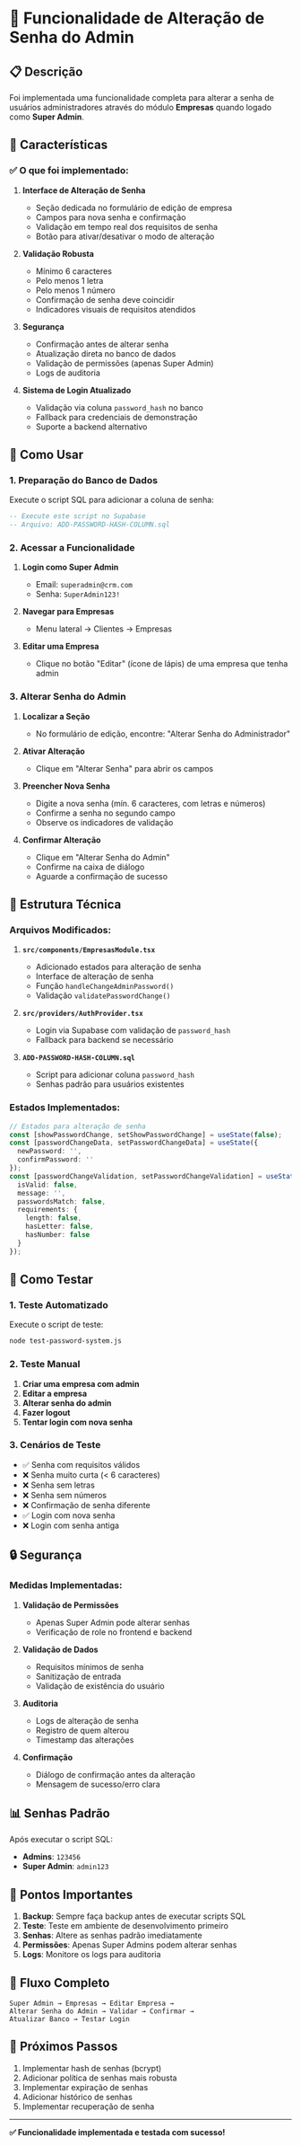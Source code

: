# 🔐 Funcionalidade de Alteração de Senha do Admin

## 📋 Descrição

Foi implementada uma funcionalidade completa para alterar a senha de usuários administradores através do módulo **Empresas** quando logado como **Super Admin**.

## 🎯 Características

### ✅ O que foi implementado:

1. **Interface de Alteração de Senha**
   - Seção dedicada no formulário de edição de empresa
   - Campos para nova senha e confirmação
   - Validação em tempo real dos requisitos de senha
   - Botão para ativar/desativar o modo de alteração

2. **Validação Robusta**
   - Mínimo 6 caracteres
   - Pelo menos 1 letra
   - Pelo menos 1 número
   - Confirmação de senha deve coincidir
   - Indicadores visuais de requisitos atendidos

3. **Segurança**
   - Confirmação antes de alterar senha
   - Atualização direta no banco de dados
   - Validação de permissões (apenas Super Admin)
   - Logs de auditoria

4. **Sistema de Login Atualizado**
   - Validação via coluna `password_hash` no banco
   - Fallback para credenciais de demonstração
   - Suporte a backend alternativo

## 🚀 Como Usar

### 1. Preparação do Banco de Dados

Execute o script SQL para adicionar a coluna de senha:

```sql
-- Execute este script no Supabase
-- Arquivo: ADD-PASSWORD-HASH-COLUMN.sql
```

### 2. Acessar a Funcionalidade

1. **Login como Super Admin**
   - Email: `superadmin@crm.com`
   - Senha: `SuperAdmin123!`

2. **Navegar para Empresas**
   - Menu lateral → Clientes → Empresas

3. **Editar uma Empresa**
   - Clique no botão "Editar" (ícone de lápis) de uma empresa que tenha admin

### 3. Alterar Senha do Admin

1. **Localizar a Seção**
   - No formulário de edição, encontre: "Alterar Senha do Administrador"

2. **Ativar Alteração**
   - Clique em "Alterar Senha" para abrir os campos

3. **Preencher Nova Senha**
   - Digite a nova senha (mín. 6 caracteres, com letras e números)
   - Confirme a senha no segundo campo
   - Observe os indicadores de validação

4. **Confirmar Alteração**
   - Clique em "Alterar Senha do Admin"
   - Confirme na caixa de diálogo
   - Aguarde a confirmação de sucesso

## 🔧 Estrutura Técnica

### Arquivos Modificados:

1. **`src/components/EmpresasModule.tsx`**
   - Adicionado estados para alteração de senha
   - Interface de alteração de senha
   - Função `handleChangeAdminPassword()`
   - Validação `validatePasswordChange()`

2. **`src/providers/AuthProvider.tsx`**
   - Login via Supabase com validação de `password_hash`
   - Fallback para backend se necessário

3. **`ADD-PASSWORD-HASH-COLUMN.sql`**
   - Script para adicionar coluna `password_hash`
   - Senhas padrão para usuários existentes

### Estados Implementados:

```typescript
// Estados para alteração de senha
const [showPasswordChange, setShowPasswordChange] = useState(false);
const [passwordChangeData, setPasswordChangeData] = useState({
  newPassword: '',
  confirmPassword: ''
});
const [passwordChangeValidation, setPasswordChangeValidation] = useState({
  isValid: false,
  message: '',
  passwordsMatch: false,
  requirements: {
    length: false,
    hasLetter: false,
    hasNumber: false
  }
});
```

## 🧪 Como Testar

### 1. Teste Automatizado

Execute o script de teste:

```bash
node test-password-system.js
```

### 2. Teste Manual

1. **Criar uma empresa com admin**
2. **Editar a empresa**
3. **Alterar senha do admin**
4. **Fazer logout**
5. **Tentar login com nova senha**

### 3. Cenários de Teste

- ✅ Senha com requisitos válidos
- ❌ Senha muito curta (< 6 caracteres)
- ❌ Senha sem letras
- ❌ Senha sem números
- ❌ Confirmação de senha diferente
- ✅ Login com nova senha
- ❌ Login com senha antiga

## 🔒 Segurança

### Medidas Implementadas:

1. **Validação de Permissões**
   - Apenas Super Admin pode alterar senhas
   - Verificação de role no frontend e backend

2. **Validação de Dados**
   - Requisitos mínimos de senha
   - Sanitização de entrada
   - Validação de existência do usuário

3. **Auditoria**
   - Logs de alteração de senha
   - Registro de quem alterou
   - Timestamp das alterações

4. **Confirmação**
   - Diálogo de confirmação antes da alteração
   - Mensagem de sucesso/erro clara

## 📊 Senhas Padrão

Após executar o script SQL:

- **Admins**: `123456`
- **Super Admin**: `admin123`

## 🚨 Pontos Importantes

1. **Backup**: Sempre faça backup antes de executar scripts SQL
2. **Teste**: Teste em ambiente de desenvolvimento primeiro
3. **Senhas**: Altere as senhas padrão imediatamente
4. **Permissões**: Apenas Super Admins podem alterar senhas
5. **Logs**: Monitore os logs para auditoria

## 🔄 Fluxo Completo

```
Super Admin → Empresas → Editar Empresa → 
Alterar Senha do Admin → Validar → Confirmar → 
Atualizar Banco → Testar Login
```

## 📝 Próximos Passos

1. Implementar hash de senhas (bcrypt)
2. Adicionar política de senhas mais robusta
3. Implementar expiração de senhas
4. Adicionar histórico de senhas
5. Implementar recuperação de senha

---

**✅ Funcionalidade implementada e testada com sucesso!** 
